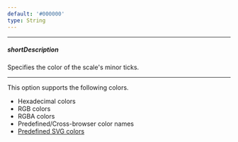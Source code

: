 ```yaml
---
default: '#000000'
type: String
---
```

---
##### shortDescription
Specifies the color of the scale's minor ticks.

---
<p>This option supports the following colors.</p>

<ul>
<li>Hexadecimal colors</li>
<li>RGB colors</li>
<li>RGBA colors</li>
<li>Predefined/Cross-browser color names</li>
<li><a href="http://www.w3.org/TR/SVG/types.html#ColorKeywords">Predefined SVG colors</a></li>
</ul>